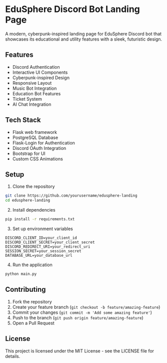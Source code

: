 # EduSphere Discord Bot Landing Page

A modern, cyberpunk-inspired landing page for EduSphere Discord bot that showcases its educational and utility features with a sleek, futuristic design.

## Features

- Discord Authentication
- Interactive UI Components
- Cyberpunk-inspired Design
- Responsive Layout
- Music Bot Integration
- Education Bot Features
- Ticket System
- AI Chat Integration

## Tech Stack

- Flask web framework
- PostgreSQL Database
- Flask-Login for Authentication
- Discord OAuth Integration
- Bootstrap for UI
- Custom CSS Animations

## Setup

1. Clone the repository
```bash
git clone https://github.com/yourusername/edusphere-landing
cd edusphere-landing
```

2. Install dependencies
```bash
pip install -r requirements.txt
```

3. Set up environment variables
```
DISCORD_CLIENT_ID=your_client_id
DISCORD_CLIENT_SECRET=your_client_secret
DISCORD_REDIRECT_URI=your_redirect_uri
SESSION_SECRET=your_session_secret
DATABASE_URL=your_database_url
```

4. Run the application
```bash
python main.py
```

## Contributing

1. Fork the repository
2. Create your feature branch (`git checkout -b feature/amazing-feature`)
3. Commit your changes (`git commit -m 'Add some amazing feature'`)
4. Push to the branch (`git push origin feature/amazing-feature`)
5. Open a Pull Request

## License

This project is licensed under the MIT License - see the LICENSE file for details.
